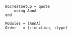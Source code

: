 ```@meta
DocTestSetup = quote
    using AnnA
end
```

```@autodocs
Modules = [AnnA]
Order   = [:function, :type]
```
